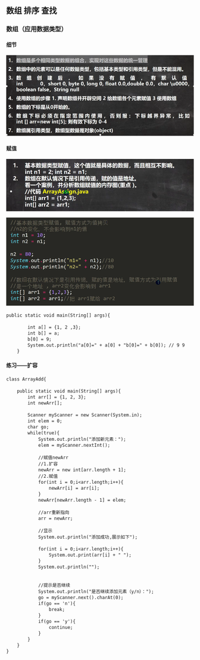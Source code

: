 ## 数组 排序 查找
### 数组（应用数据类型）
#### 细节
![输入图片说明](/imgs/2024-07-10/UZ2FF6g3qn2Ikpkt.png)

#### 赋值
![输入图片说明](/imgs/2024-07-10/xCjpgZo1l9NonAV3.png)

![输入图片说明](/imgs/2024-07-10/ANOhZnG9pqVVeWbC.png)

```
public static void main(String[] args){

		int a[] = {1, 2 ,3};
		int b[] = a;
		b[0] = 9;
		System.out.println("a[0]=" + a[0] + "b[0]=" + b[0]); // 9 9
	}
```

#### 练习——扩容
```
class ArrayAdd{

	public static void main(String[] args){
		int arr[] = {1, 2, 3};
		int newArr[];

		Scanner myScanner = new Scanner(System.in);
		int elem = 0;
		char go;
		while(true){
			System.out.println("添加新元素：");
			elem = myScanner.nextInt();

			//赋值newArr
			//1.扩容
			newArr = new int[arr.length + 1];
			//2.赋值
			for(int i = 0;i<arr.length;i++){
				newArr[i] = arr[i];
			}
			newArr[newArr.length - 1] = elem;

			//arr重新指向
			arr = newArr;

			//显示
			System.out.println("添加成功,展示如下");

			for(int i = 0;i<arr.length;i++){
				System.out.print(arr[i] + " ");
			}
			System.out.println("");


			//提示是否继续
			System.out.println("是否继续添加元素（y/n）：");
			go = myScanner.next().charAt(0);
			if(go == 'n'){
				break;
			}
			if(go == 'y'){
				continue;
			}
		}
	}
}
```
<!--stackedit_data:
eyJoaXN0b3J5IjpbLTIxMDcwNjAyODIsLTIxMjMwNjE3NjhdfQ
==
-->